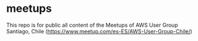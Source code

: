 # meetups
This repo is for public all content of the Meetups of AWS User Group Santiago, Chile (https://www.meetup.com/es-ES/AWS-User-Group-Chile/) 
